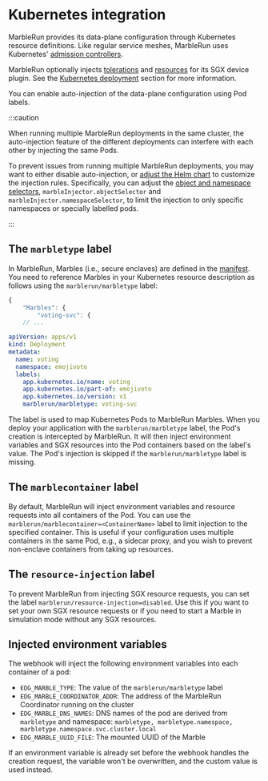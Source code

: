 # Kubernetes integration

MarbleRun provides its data-plane configuration through Kubernetes resource definitions. Like regular service meshes, MarbleRun uses Kubernetes' [admission controllers](https://kubernetes.io/docs/reference/access-authn-authz/admission-controllers/#mutatingadmissionwebhook).

MarbleRun optionally injects [tolerations](https://kubernetes.io/docs/concepts/scheduling-eviction/taint-and-toleration/) and [resources](https://kubernetes.io/docs/concepts/configuration/manage-resources-containers/) for its SGX device plugin. See the [Kubernetes deployment](../deployment/kubernetes.md#sgx-device-plugin-on-kubernetes) section for more information.

You can enable auto-injection of the data-plane configuration using Pod labels.

:::caution

When running multiple MarbleRun deployments in the same cluster,
the auto-injection feature of the different deployments can interfere with each other by injecting the same Pods.

To prevent issues from running multiple MarbleRun deployments, you may want to either disable auto-injection,
or [adjust the Helm chart](../deployment/kubernetes.md#option-2-install-with-helm) to customize the injection rules.
Specifically, you can adjust the [object and namespace selectors](https://kubernetes.io/docs/reference/access-authn-authz/extensible-admission-controllers/#matching-requests-objectselector),
`marbleInjector.objectSelector` and `marbleInjector.namespaceSelector`,
to limit the injection to only specific namespaces or specially labelled pods.

:::

## The `marbletype` label

In MarbleRun, Marbles (i.e., secure enclaves) are defined in the [manifest](../workflows/define-manifest.md). You need to reference Marbles in your Kubernetes resource description as follows using the `marblerun/marbletype` label:

```javascript
{
    "Marbles": {
        "voting-svc": {
    // ...
```

```yaml
apiVersion: apps/v1
kind: Deployment
metadata:
  name: voting
  namespace: emojivoto
  labels:
    app.kubernetes.io/name: voting
    app.kubernetes.io/part-of: emojivoto
    app.kubernetes.io/version: v1
    marblerun/marbletype: voting-svc
```

The label is used to map Kubernetes Pods to MarbleRun Marbles.
When you deploy your application with the `marblerun/marbletype` label, the Pod's creation is intercepted by MarbleRun.
It will then inject environment variables and SGX resources into the Pod containers based on the label's value.
The Pod's injection is skipped if the `marblerun/marbletype` label is missing.

## The `marblecontainer` label

By default, MarbleRun will inject environment variables and resource requests into all containers of the Pod.
You can use the `marblerun/marblecontainer=<ContainerName>` label to limit injection to the specified container.
This is useful if your configuration uses multiple containers in the same Pod, e.g., a sidecar proxy, and you wish to prevent non-enclave containers from taking up resources.

## The `resource-injection` label

To prevent MarbleRun from injecting SGX resource requests, you can set the label `marblerun/resource-injection=disabled`.
Use this if you want to set your own SGX resource requests or if you need to start a Marble in simulation mode without any SGX resources.

## Injected environment variables

The webhook will inject the following environment variables into each container of a pod:

* `EDG_MARBLE_TYPE`:  The value of the `marblerun/marbletype` label
* `EDG_MARBLE_COORDINATOR_ADDR`:  The address of the MarbleRun Coordinator running on the cluster
* `EDG_MARBLE_DNS_NAMES`:  DNS names of the pod are derived from `marbletype` and namespace: `marbletype, marbletype.namespace, marbletype.namespace.svc.cluster.local`
* `EDG_MARBLE_UUID_FILE`:  The mounted UUID of the Marble

If an environment variable is already set before the webhook handles the creation request, the variable won't be overwritten, and the custom value is used instead.
